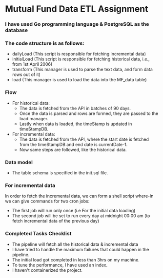 # Mutual Fund Data ETL Assignment

### I have used Go programming language & PostgreSQL as the database

### The code structure is as follows:
- dailyLoad (This script is responsible for fetching incremental data)
- initialLoad (This script is responsible for fetching historical data, i.e., from 1st April 2006)
- transform (This manager is used to parse the text data, and form data rows out of it)
- load (This manager is used to load the data into the MF_data table)

### Flow 
- For historical data:
    - The data is fetched from the API in batches of 90 days.
    - Once the data is parsed and rows are formed, they are passed to the load manager.
    - Lastly when data is loaded, the timeStamp is updated in timeStampDB.
- For incremental data:
    - The data is fetched from the API, where the start date is fetched from the timeStampDB and end date is currentDate-1.
    - Now same steps are followed, like the historical data.

### Data model
- The table schema is specified in the init.sql file.

### For incremental data
In order to fetch the incremental data, we can form a shell script where-in we can give commands for two cron jobs:
  - The first job will run only once (i.e For the initial data loading)
  - The second job will be set to run every day at midnight 00:00 am (to fetch incremental data of the previous day)

### Completed Tasks Checklist
- The pipeline will fetch all the historical data & incremental data
- I have tried to handle the maximum failures that could happen in the pipeline.
- The initial load got completed in less than 3hrs on my machine.
- To tune the performance, I have used an index.
- I haven't containerized the project.
